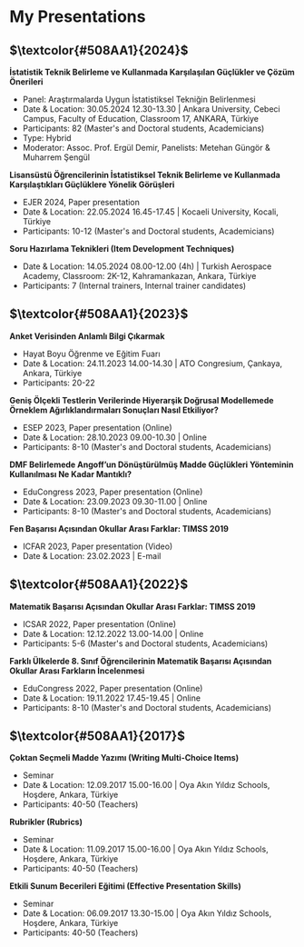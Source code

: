 # My Presentations

$\textcolor{#508AA1}{2024}$
---
**İstatistik Teknik Belirleme ve Kullanmada Karşılaşılan Güçlükler ve Çözüm Önerileri**
+ Panel: Araştırmalarda Uygun İstatistiksel Tekniğin Belirlenmesi
+ Date & Location: 30.05.2024 12.30-13.30 | Ankara University, Cebeci Campus, Faculty of Education, Classroom 17, ANKARA, Türkiye
+ Participants: 82 (Master's and Doctoral students, Academicians)
+ Type: Hybrid
+ Moderator: Assoc. Prof. Ergül Demir, Panelists: Metehan Güngör & Muharrem Şengül

**Lisansüstü Öğrencilerinin İstatistiksel Teknik Belirleme ve Kullanmada Karşılaştıkları Güçlüklere Yönelik Görüşleri**
+ EJER 2024, Paper presentation
+ Date & Location: 22.05.2024 16.45-17.45 | Kocaeli University, Kocali, Türkiye
+ Participants: 10-12 (Master's and Doctoral students, Academicians)

**Soru Hazırlama Teknikleri (Item Development Techniques)**
+ Date & Location: 14.05.2024 08.00-12.00 (4h) | Turkish Aerospace Academy, Classroom: 2K-12, Kahramankazan, Ankara, Türkiye
+ Participants: 7 (Internal trainers, Internal trainer candidates)

$\textcolor{#508AA1}{2023}$
---
**Anket Verisinden Anlamlı Bilgi Çıkarmak**
+ Hayat Boyu Öğrenme ve Eğitim Fuarı
+ Date & Location: 24.11.2023 14.00-14.30 | ATO Congresium, Çankaya, Ankara, Türkiye
+ Participants: 20-22

**Geniş Ölçekli Testlerin Verilerinde Hiyerarşik Doğrusal Modellemede Örneklem Ağırlıklandırmaları Sonuçları Nasıl Etkiliyor?**
+ ESEP 2023, Paper presentation (Online)
+ Date & Location: 28.10.2023 09.00-10.30 | Online
+ Participants: 8-10 (Master's and Doctoral students, Academicians)

**DMF Belirlemede Angoff’un Dönüştürülmüş Madde Güçlükleri Yönteminin Kullanılması Ne Kadar Mantıklı?**
+ EduCongress 2023, Paper presentation (Online)
+ Date & Location: 23.09.2023 09.30-11.00 | Online
+ Participants: 8-10 (Master's and Doctoral students, Academicians)

**Fen Başarısı Açısından Okullar Arası Farklar: TIMSS 2019**
+ ICFAR 2023, Paper presentation (Video)
+ Date & Location: 23.02.2023 | E-mail

$\textcolor{#508AA1}{2022}$
---
**Matematik Başarısı Açısından Okullar Arası Farklar: TIMSS 2019**
+ ICSAR 2022, Paper presentation (Online)
+ Date & Location: 12.12.2022 13.00-14.00 | Online
+ Participants: 5-6 (Master's and Doctoral students, Academicians)

**Farklı Ülkelerde 8. Sınıf Öğrencilerinin Matematik Başarısı Açısından Okullar Arası Farkların İncelenmesi**
+ EduCongress 2022, Paper presentation (Online)
+ Date & Location: 19.11.2022 17.45-19.45 | Online
+ Participants: 8-10 (Master's and Doctoral students, Academicians)

$\textcolor{#508AA1}{2017}$
---
**Çoktan Seçmeli Madde Yazımı (Writing Multi-Choice Items)**
+ Seminar
+ Date & Location: 12.09.2017 15.00-16.00 | Oya Akın Yıldız Schools, Hoşdere, Ankara, Türkiye
+ Participants: 40-50 (Teachers)

**Rubrikler (Rubrics)**
+ Seminar
+ Date & Location: 11.09.2017 15.00-16.00 | Oya Akın Yıldız Schools, Hoşdere, Ankara, Türkiye
+ Participants: 40-50 (Teachers)

**Etkili Sunum Becerileri Eğitimi (Effective Presentation Skills)**
+ Seminar
+ Date & Location: 06.09.2017 13.30-15.00 | Oya Akın Yıldız Schools, Hoşdere, Ankara, Türkiye
+ Participants: 40-50 (Teachers)
